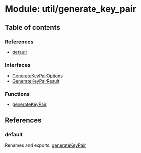 # Module: util/generate\_key\_pair

## Table of contents

### References

- [default](util_generate_key_pair.md#default)

### Interfaces

- [GenerateKeyPairOptions](../interfaces/util_generate_key_pair.GenerateKeyPairOptions.md)
- [GenerateKeyPairResult](../interfaces/util_generate_key_pair.GenerateKeyPairResult.md)

### Functions

- [generateKeyPair](../functions/util_generate_key_pair.generateKeyPair.md)

## References

### default

Renames and exports: [generateKeyPair](../functions/util_generate_key_pair.generateKeyPair.md)
